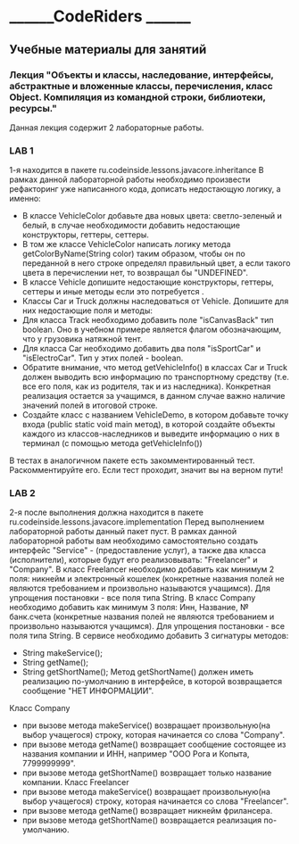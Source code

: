 # ______CodeRiders ______



## Учебные материалы для занятий

### Лекция "Объекты и классы, наследование, интерфейсы, абстрактные и вложенные классы, перечисления, класс Object. Компиляция из командной строки, библиотеки, ресурсы."
Данная лекция содержит 2 лабораторные работы.

### LAB 1
1-я находится в пакете ru.codeinside.lessons.javacore.inheritance
В рамках данной лабораторной работы необходимо произвести рефакторинг уже написанного кода, дописать недостающую логику, а именно:
 - В классе VehicleColor добавьте два новых цвета: светло-зеленый и белый, в случае необходимости добавить недостающие конструкторы, геттеры, сеттеры.
 - В том же классе VehicleColor написать логику метода getColorByName(String color) таким образом, чтобы он по переданной в него строке определял правильный цвет, а если такого цвета в перечислении нет, то возвращал бы "UNDEFINED".
 - В классе Vehicle допишите недостающие конструкторы, геттеры, сеттеры и иные методы если это потребуется .
 - Классы Car и Truck должны наследоваться от Vehicle. Допишите для них недостающие поля и методы:
 - Для класса Track необходимо добавить поле "isCanvasBack" тип boolean. Оно в учебном примере является флагом обозначающим, что у грузовика натяжной тент.
 - Для класса Car необходимо добавить два поля "isSportCar" и "isElectroCar". Тип у этих полей - boolean.
 - Обратите внимание, что метод getVehicleInfo() в классах Car и Truck должен выводить всю информацию по транспортному средству (т.е. все его поля, как из родителя, так и из наследника). Конкретная реализация остается за учащимся, в данном случае важно наличие значений полей в итоговой строке.
 - Создайте класс с названием VehicleDemo, в котором добавьте точку входа (public static void main метод), в которой создайте объекты каждого из классов-наследников и выведите информацию о них в терминал (с помощью метода getVehicleInfo())
 
В тестах в аналогичном пакете есть закомментированный тест. Раскомментируйте его. Если тест проходит, значит вы на верном пути!


### LAB 2
2-я после выполнения должна находится в пакете ru.codeinside.lessons.javacore.implementation
Перед выполнением лабораторной работы данный пакет пуст.
В рамках данной лабораторной работы вам необходимо самостоятельно создать интерфейс "Service" - (предоставление услуг), а также два класса (исполнители), которые будут его реализовывать: "Freelancer" и "Company".
В класс Freelancer необходимо добавить как минимум 2 поля: никнейм и электронный кошелек (конкретные названия полей не являются требованием и произвольно называются учащимся). Для упрощения постановки - все поля типа String.
В класс Company необходимо добавить как минимум 3 поля: Инн, Название, № банк.счета (конкретные названия полей не являются требованием и произвольно называются учащимся). Для упрощения постановки - все поля типа String.
В сервисе необходимо добавить 3 сигнатуры методов:
 - String makeService();
 - String getName();
 - String getShortName();
Метод getShortName() должен иметь реализацию по-умолчанию в интерфейсе, в которой возвращается сообщение "НЕТ ИНФОРМАЦИИ".

Класс Company 
 - при вызове метода makeService() возвращает произвольную(на выбор учащегося) строку, которая начинается со слова "Company".
 - при вызове метода getName() возвращает сообщение состоящее из названия компании и ИНН, например "ООО Рога и Копыта,  7799999999".
 - при вызове метода getShortName() возвращает только название компании.
Класс Freelancer
 - при вызове метода makeService() возвращает произвольную(на выбор учащегося) строку, которая начинается со слова "Freelancer".
 - при вызове метода getName() возвращает никнейм фрилансера.
 - при вызове метода getShortName() возвращается реализация по-умолчанию.






